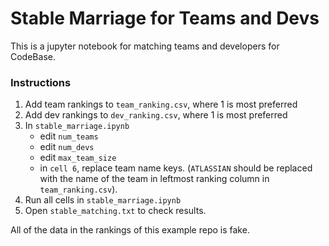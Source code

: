 # Stable Marriage for Teams and Devs

This is a jupyter notebook for matching teams and developers for CodeBase.

### Instructions

1. Add team rankings to `team_ranking.csv`, where 1 is most preferred
2. Add dev rankings to `dev_ranking.csv`, where 1 is most preferred
3. In `stable_marriage.ipynb`
	- edit `num_teams`
	- edit `num_devs`
	- edit `max_team_size`
	- in `cell 6`, replace team name keys. (`ATLASSIAN` should be replaced with the name of the team in leftmost ranking column in `team_ranking.csv`).
4. Run all cells in `stable_marriage.ipynb`
5. Open `stable_matching.txt` to check results.

All of the data in the rankings of this example repo is fake.
